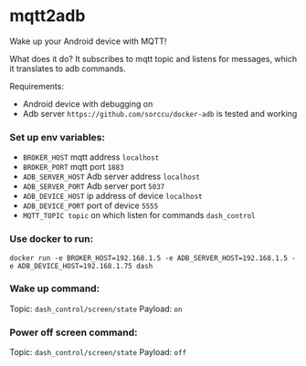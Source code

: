 mqtt2adb
========

Wake up your Android device with MQTT!

What does it do? It subscribes to mqtt topic and listens for messages, which it translates to adb commands.

Requirements:
* Android device with debugging on
* Adb server `https://github.com/sorccu/docker-adb` is tested and working

### Set up env variables:
* `BROKER_HOST` mqtt address `localhost`
* `BROKER_PORT` mqtt port `1883`
* `ADB_SERVER_HOST` Adb server address `localhost`
* `ADB_SERVER_PORT` Adb server port `5037`
* `ADB_DEVICE_HOST` ip address of device `localhost`
* `ADB_DEVICE_PORT` port of device `5555`
* `MQTT_TOPIC topic` on which listen for commands `dash_control`

### Use docker to run:
`docker run -e BROKER_HOST=192.168.1.5 -e ADB_SERVER_HOST=192.168.1.5 -e ADB_DEVICE_HOST=192.168.1.75 dash`

### Wake up command:
Topic: `dash_control/screen/state`
Payload: `on`

### Power off screen command:
Topic: `dash_control/screen/state`
Payload: `off`

